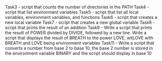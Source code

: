 Task3 - script that counts the number of directories in the PATH
Task4 - script that list environment variables
Task5 - script that list all local variables, environment variables, and functions
Task6 - script that creates a new local variable
Task7 - script that creates a new global variable
Task8 - script that prints the result of an addition
Task9 - Write a script that prints the result of POWER divided by DIVIDE, followed by a new line.
Write a script that displays the result of BREATH to the power LOVE, witLOVE with BREATH and LOVE being environment variables
Task11 - Write a script that converts a number from base 2 to base 10, the base 2 number is stored in the environment variable BINARY and the script should display in base 10
